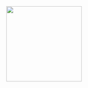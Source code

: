 <img src="https://github.com/KerlosMelad7/Kerlos_Portfolio/blob/b3271ba94b6e1ff222bc4c60b73224f9fcd2918a/WhatsApp%20Image%202025-06-23%20at%2010.29.35_38bb08d9.jpg?raw=true" width="200" />
